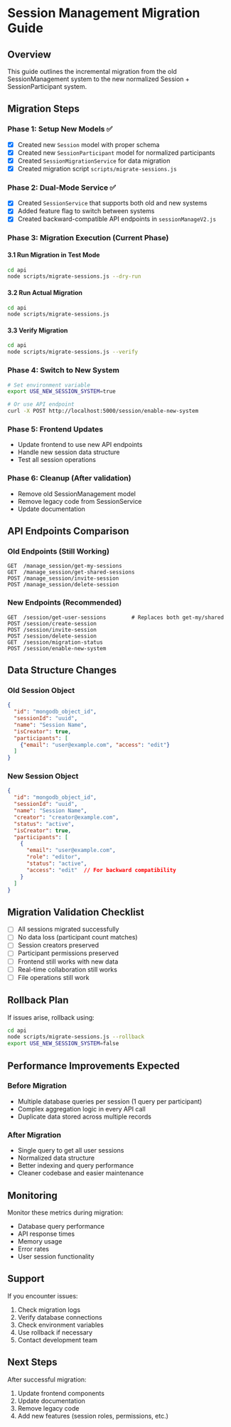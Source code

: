# Session Management Migration Guide

## Overview

This guide outlines the incremental migration from the old SessionManagement system to the new normalized Session + SessionParticipant system.

## Migration Steps

### Phase 1: Setup New Models ✅
- [x] Created new `Session` model with proper schema
- [x] Created new `SessionParticipant` model for normalized participants
- [x] Created `SessionMigrationService` for data migration
- [x] Created migration script `scripts/migrate-sessions.js`

### Phase 2: Dual-Mode Service ✅
- [x] Created `SessionService` that supports both old and new systems
- [x] Added feature flag to switch between systems
- [x] Created backward-compatible API endpoints in `sessionManageV2.js`

### Phase 3: Migration Execution (Current Phase)

#### 3.1 Run Migration in Test Mode
```bash
cd api
node scripts/migrate-sessions.js --dry-run
```

#### 3.2 Run Actual Migration
```bash
cd api
node scripts/migrate-sessions.js
```

#### 3.3 Verify Migration
```bash
cd api
node scripts/migrate-sessions.js --verify
```

### Phase 4: Switch to New System
```bash
# Set environment variable
export USE_NEW_SESSION_SYSTEM=true

# Or use API endpoint
curl -X POST http://localhost:5000/session/enable-new-system
```

### Phase 5: Frontend Updates
- Update frontend to use new API endpoints
- Handle new session data structure
- Test all session operations

### Phase 6: Cleanup (After validation)
- Remove old SessionManagement model
- Remove legacy code from SessionService
- Update documentation

## API Endpoints Comparison

### Old Endpoints (Still Working)
```
GET  /manage_session/get-my-sessions
GET  /manage_session/get-shared-sessions
POST /manage_session/invite-session
POST /manage_session/delete-session
```

### New Endpoints (Recommended)
```
GET  /session/get-user-sessions        # Replaces both get-my/shared
POST /session/create-session
POST /session/invite-session
POST /session/delete-session
GET  /session/migration-status
POST /session/enable-new-system
```

## Data Structure Changes

### Old Session Object
```json
{
  "id": "mongodb_object_id",
  "sessionId": "uuid",
  "name": "Session Name",
  "isCreator": true,
  "participants": [
    {"email": "user@example.com", "access": "edit"}
  ]
}
```

### New Session Object
```json
{
  "id": "mongodb_object_id",
  "sessionId": "uuid",
  "name": "Session Name",
  "creator": "creator@example.com",
  "status": "active",
  "isCreator": true,
  "participants": [
    {
      "email": "user@example.com", 
      "role": "editor", 
      "status": "active",
      "access": "edit"  // For backward compatibility
    }
  ]
}
```

## Migration Validation Checklist

- [ ] All sessions migrated successfully
- [ ] No data loss (participant count matches)
- [ ] Session creators preserved
- [ ] Participant permissions preserved
- [ ] Frontend still works with new data
- [ ] Real-time collaboration still works
- [ ] File operations still work

## Rollback Plan

If issues arise, rollback using:
```bash
cd api
node scripts/migrate-sessions.js --rollback
export USE_NEW_SESSION_SYSTEM=false
```

## Performance Improvements Expected

### Before Migration
- Multiple database queries per session (1 query per participant)
- Complex aggregation logic in every API call
- Duplicate data stored across multiple records

### After Migration
- Single query to get all user sessions
- Normalized data structure
- Better indexing and query performance
- Cleaner codebase and easier maintenance

## Monitoring

Monitor these metrics during migration:
- Database query performance
- API response times
- Memory usage
- Error rates
- User session functionality

## Support

If you encounter issues:
1. Check migration logs
2. Verify database connections
3. Check environment variables
4. Use rollback if necessary
5. Contact development team

## Next Steps

After successful migration:
1. Update frontend components
2. Update documentation
3. Remove legacy code
4. Add new features (session roles, permissions, etc.)

